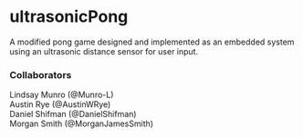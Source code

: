 # ultrasonicPong
A modified pong game designed and implemented as an embedded system using an ultrasonic distance sensor for user input.

### Collaborators
Lindsay Munro (@Munro-L)  
Austin Rye (@AustinWRye)  
Daniel Shifman (@DanielShifman)  
Morgan Smith (@MorganJamesSmith)  
